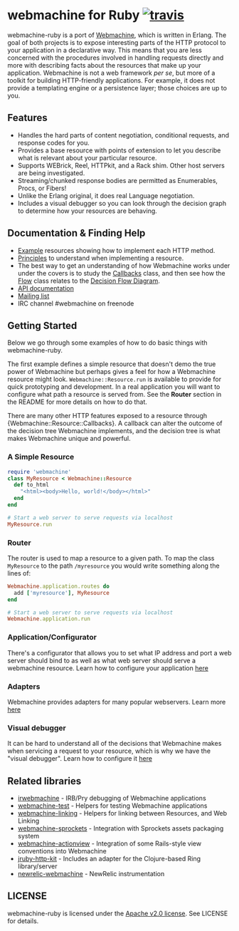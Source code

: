 # webmachine for Ruby [![travis](https://travis-ci.org/seancribbs/webmachine-ruby.png?branch=master)](http://travis-ci.org/seancribbs/webmachine-ruby)

webmachine-ruby is a port of
[Webmachine](https://github.com/basho/webmachine), which is written in
Erlang.  The goal of both projects is to expose interesting parts of
the HTTP protocol to your application in a declarative way.  This
means that you are less concerned with the procedures involved in handling
requests directly and more with describing facts about the resources
that make up your application.
Webmachine is not a web framework _per se_, but more of a
toolkit for building HTTP-friendly applications. For example, it does
not provide a templating engine or a persistence layer; those choices
are up to you.

## Features

* Handles the hard parts of content negotiation, conditional
  requests, and response codes for you.
* Provides a base resource with points of extension to let you
  describe what is relevant about your particular resource.
* Supports WEBrick, Reel, HTTPkit, and a Rack shim. Other host
  servers are being investigated.
* Streaming/chunked response bodies are permitted as Enumerables,
  Procs, or Fibers!
* Unlike the Erlang original, it does real Language negotiation.
* Includes a visual debugger so you can look through the decision
  graph to determine how your resources are behaving.

## Documentation & Finding Help

* [Example](/documentation/examples.md) resources showing how to implement each HTTP method.
* [Principles](/documentation/principles.md) to understand when implementing a resource.
* The best way to get an understanding of how Webmachine works under under the covers is to study the [Callbacks][callbacks] class, and then see how the [Flow][flow] class relates to the [Decision Flow Diagram][diagram].
* [API documentation](http://rubydoc.info/gems/webmachine/frames/file/README.md)
* [Mailing list](mailto:webmachine.rb@librelist.com)
* IRC channel #webmachine on freenode

## Getting Started

Below we go through some examples of how to do basic things
with webmachine-ruby.

The first example defines a simple resource that doesn't demo the
true power of Webmachine but perhaps gives a feel for how a
Webmachine resource might look. `Webmachine::Resource.run` is available
to provide for quick prototyping and development. In a real application
you will want to configure what path a resource is served from.
See the __Router__ section in the README for more details on how to
do that.

There are many other HTTP features exposed to a resource through
{Webmachine::Resource::Callbacks}. A callback can alter the outcome
of the decision tree Webmachine implements, and the decision tree
is what makes Webmachine unique and powerful.

### A Simple Resource

```ruby
require 'webmachine'
class MyResource < Webmachine::Resource
  def to_html
    "<html><body>Hello, world!</body></html>"
  end
end

# Start a web server to serve requests via localhost
MyResource.run
```

### Router

The router is used to map a resource to a given path. To map the class `MyResource` to
the path `/myresource` you would write something along the lines of:

```ruby
Webmachine.application.routes do
  add ['myresource'], MyResource
end

# Start a web server to serve requests via localhost
Webmachine.application.run
```

### Application/Configurator

There's a configurator that allows you to set what IP address and port
a web server should bind to as well as what web server should serve a
webmachine resource. Learn how to configure your application [here](/documentation/configurator.md)


### Adapters

Webmachine provides adapters for many popular webservers. Learn more [here](/documentation/adapters.md)

### Visual debugger

It can be hard to understand all of the decisions that Webmachine
makes when servicing a request to your resource, which is why we have
the "visual debugger". Learn how to configure it [here](/documentation/visual-debugger.md)

## Related libraries

* [irwebmachine](https://github.com/robgleeson/irwebmachine) - IRB/Pry debugging of Webmachine applications
* [webmachine-test](https://github.com/bernd/webmachine-test) - Helpers for testing Webmachine applications
* [webmachine-linking](https://github.com/petejohanson/webmachine-linking) - Helpers for linking between Resources, and Web Linking
* [webmachine-sprockets](https://github.com/lgierth/webmachine-sprockets) - Integration with Sprockets assets packaging system
* [webmachine-actionview](https://github.com/rgarner/webmachine-actionview) - Integration of some Rails-style view conventions into Webmachine
* [jruby-http-kit](https://github.com/nLight/jruby-http-kit) - Includes an adapter for the Clojure-based Ring library/server
* [newrelic-webmachine](https://github.com/mdub/newrelic-webmachine) - NewRelic instrumentation

## LICENSE

webmachine-ruby is licensed under the
[Apache v2.0 license](http://www.apache.org/licenses/LICENSE-2.0). See
LICENSE for details.

[callbacks]: https://github.com/seancribbs/webmachine-ruby/blob/master/lib/webmachine/resource/callbacks.rb
[diagram]: http://benoitc.github.io/dj-webmachine/images/http-headers-status-v3.png
[flow]: https://github.com/seancribbs/webmachine-ruby/blob/master/lib/webmachine/decision/flow.rb
